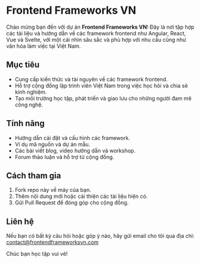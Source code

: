 # Frontend Frameworks VN

Chào mừng bạn đến với dự án **Frontend Frameworks VN**! Đây là nơi tập hợp các tài liệu và hướng dẫn về các framework frontend như Angular, React, Vue và Svelte, với một cái nhìn sâu sắc và phù hợp với nhu cầu cũng như văn hóa làm việc tại Việt Nam.

## Mục tiêu
- Cung cấp kiến thức và tài nguyên về các framework frontend.
- Hỗ trợ cộng đồng lập trình viên Việt Nam trong việc học hỏi và chia sẻ kinh nghiệm.
- Tạo môi trường học tập, phát triển và giao lưu cho những người đam mê công nghệ.

## Tính năng
- Hướng dẫn cài đặt và cấu hình các framework.
- Ví dụ mã nguồn và dự án mẫu.
- Các bài viết blog, video hướng dẫn và workshop.
- Forum thảo luận và hỗ trợ từ cộng đồng.

## Cách tham gia
1. Fork repo này về máy của bạn.
2. Thêm nội dung mới hoặc cải thiện các tài liệu hiện có.
3. Gửi Pull Request để đóng góp cho cộng đồng.

## Liên hệ
Nếu bạn có bất kỳ câu hỏi hoặc góp ý nào, hãy gửi email cho tôi qua địa chỉ: contact@frontendframeworksvn.com

Chúc bạn học tập vui vẻ!

